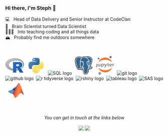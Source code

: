 ### Hi there, I'm Steph 👋


💻 &nbsp; Head of Data Delivery and Senior Instructor at CodeClan <br>
🧠 &nbsp; Brain Scientist turned Data Scientist<br>
👩🏻‍🏫 &nbsp; Into teaching coding and all things data<br>
🏔 &nbsp; Probably find me outdoors somewhere <br>

<br>


<img src="https://github.com/devicons/devicon/blob/master/icons/r/r-original.svg" alt="R logo" width="60" height="60"/>&nbsp; <img src="https://github.com/devicons/devicon/blob/master/icons/python/python-original.svg" alt="python logo" width="60" height="60"/>&nbsp; <img src="https://github.com/stephanieboyle/data_icons/blob/master/icons/SQL/sql-file.svg" alt="SQL logo" width="60" height="60"/>&nbsp; <img src="https://github.com/devicons/devicon/blob/master/icons/postgresql/postgresql-original.svg" alt="postgres logo" width="60" height="60"/>&nbsp; <img src="https://github.com/devicons/devicon/blob/master/icons/jupyter/jupyter-original-wordmark.svg" alt="jupyter logo" width="60" height="60"/>&nbsp; <img src="https://github.com/stephanieboyle/data_icons/blob/master/icons/git/git-logo-small.png" alt="git logo" width="60" height="60"/>&nbsp; <img src="https://github.com/stephanieboyle/data_icons/blob/master/icons/github/octocat.png" alt="github logo" width="60" height="60"/>&nbsp; <img src="https://github.com/stephanieboyle/data_icons/blob/master/icons/r/tidyverse/tidyverse-logo.png" alt="r tidyverse logo" width="60" height="60"/>&nbsp; <img src="https://github.com/stephanieboyle/data_icons/blob/master/icons/r/rshiny/rshiny-logo.png" alt="rshiny logo" width="60" height="60"/>&nbsp; <img src="https://github.com/stephanieboyle/data_icons/blob/master/icons/tableau/tableau-logo.svg" alt="tableau logo" width="60" height="60"/>&nbsp; <img src="https://github.com/stephanieboyle/data_icons/blob/master/icons/SAS/sas-logo-small.png" alt="SAS logo" width="60" height="60"/> &nbsp;<img src="https://github.com/devicons/devicon/blob/master/icons/matlab/matlab-original.svg" alt="matlab logo" width="60" height="60"/>

<br>

  <p align="center">
    <i>You can get in touch at the links below</i><br><br>
    <a href="https://twitter.com/_stephanieboyle" alt="Twitter logo"><img src="https://github.com/stephanieboyle/data_icons/blob/master/icons/social_icons/twitter-line-green.svg"></a>
    <a href="https://www.linkedin.com/in/stephanieboyle9/" alt="Linkedin-logo"><img src="https://github.com/stephanieboyle/data_icons/blob/master/icons/social_icons/linkedin-box-line.svg"></a>

  </p>




